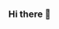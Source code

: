 ### Hi there 👋

<!--
**saileshkhadka/saileshkhadka** is a ✨ _special_ ✨ repository because its `README.md` (this file) appears on your GitHub profile.

Here are some ideas to get you started:

- 🔭 I’m currently working on Voeux Information Technology LLC - Dubai, UAE
- 🌱 I’m currently learning and deep diving into latest tech, I love music, travelling 
- 👯 I’m looking to collaborate on mainly on DevOps Projects and many other software developments projects too.
- 💬 Ask me about devops consultaion, some gigs, and many more
- 📫 How to reach me: 
contact: +971-522675242
email: saileshkhadka1@gmail.com
youtube: https://www.youtube.com/@saileshkhadka08
- 😄 Pronouns: No pronouns yet
- ⚡ Fun fact: im Introvert 
-->
